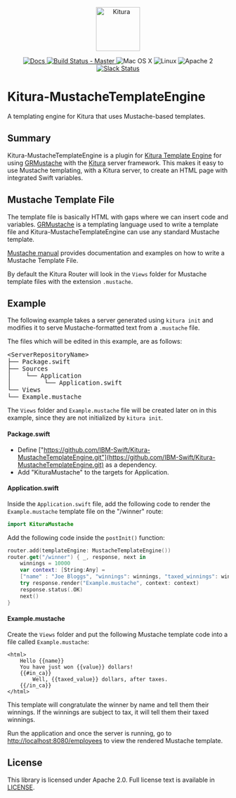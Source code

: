 <p align="center">
<a href="http://kitura.io/">
<img src="https://raw.githubusercontent.com/IBM-Swift/Kitura/master/Sources/Kitura/resources/kitura-bird.svg?sanitize=true" height="100" alt="Kitura">
</a>
</p>


<p align="center">
<a href="http://www.kitura.io/">
<img src="https://img.shields.io/badge/docs-kitura.io-1FBCE4.svg" alt="Docs">
</a>
<a href="https://travis-ci.org/IBM-Swift/Kitura-StencilTemplateEngine">
<img src="https://travis-ci.org/IBM-Swift/Kitura-StencilTemplateEngine.svg?branch=master" alt="Build Status - Master">
</a>
<img src="https://img.shields.io/badge/os-Mac%20OS%20X-green.svg?style=flat" alt="Mac OS X">
<img src="https://img.shields.io/badge/os-linux-green.svg?style=flat" alt="Linux">
<img src="https://img.shields.io/badge/license-Apache2-blue.svg?style=flat" alt="Apache 2">
<a href="http://swift-at-ibm-slack.mybluemix.net/">
<img src="http://swift-at-ibm-slack.mybluemix.net/badge.svg" alt="Slack Status">
</a>
</p>

# Kitura-MustacheTemplateEngine
A templating engine for Kitura that uses Mustache-based templates.

## Summary
Kitura-MustacheTemplateEngine is a plugin for [Kitura Template Engine](https://github.com/IBM-Swift/Kitura-TemplateEngine.git) for using [GRMustache](https://github.com/IBM-Swift/GRMustache.swift.git) with the [Kitura](https://github.com/IBM-Swift/Kitura) server framework. This makes it easy to use Mustache templating, with a Kitura server, to create an HTML page with integrated Swift variables.

## Mustache Template File
The template file is basically HTML with gaps where we can insert code and variables. [GRMustache](https://github.com/IBM-Swift/GRMustache.swift.git) is a templating language used to write a template file and Kitura-MustacheTemplateEngine can use any standard Mustache template.

[Mustache manual](https://mustache.github.io/mustache.5.html) provides documentation and examples on how to write a Mustache Template File.

By default the Kitura Router will look in the `Views` folder for Mustache template files with the extension `.mustache`.


## Example
The following example takes a server generated using `kitura init` and modifies it to serve Mustache-formatted text from a `.mustache` file.

The files which will be edited in this example, are as follows:

<pre>
&lt;ServerRepositoryName&gt;
├── Package.swift
├── Sources
│    └── Application
│         └── Application.swift
└── Views
└── Example.mustache
</pre>

The `Views` folder and `Example.mustache` file will be created later on in this example, since they are not initialized by `kitura init`.

#### Package.swift
* Define ["https://github.com/IBM-Swift/Kitura-MustacheTemplateEngine.git"](https://github.com/IBM-Swift/Kitura-MustacheTemplateEngine.git)  as a dependency.
* Add "KituraMustache" to the targets for Application.

#### Application.swift
Inside the `Application.swift` file, add the following code to render the `Example.mustache` template file on the "/winner" route:

```swift
import KituraMustache
```

Add the following code inside the `postInit()` function:

```swift
router.add(templateEngine: MustacheTemplateEngine())
router.get("/winner") { _, response, next in
    winnings = 10000
    var context: [String:Any] =
    ["name" : "Joe Bloggs", "winnings": winnings, "taxed_winnings": winnings * 0.6, "taxable" : true]
    try response.render("Example.mustache", context: context)
    response.status(.OK)
    next()
}
```

#### Example.mustache
Create the `Views` folder and put the following Mustache template code into a file called `Example.mustache`:

```
<html>
    Hello {{name}}
    You have just won {{value}} dollars!
    {{#in_ca}}
        Well, {{taxed_value}} dollars, after taxes.
    {{/in_ca}}
</html>
```
This template will congratulate the winner by name and tell them their winnings. If the winnings are subject to tax, it will tell them their taxed winnings.

Run the application and once the server is running, go to [http://localhost:8080/employees](http://localhost:8080/employees) to view the rendered Mustache template.

## License
This library is licensed under Apache 2.0. Full license text is available in [LICENSE](https://github.com/IBM-Swift/Kitura-MustacheTemplateEngine/blob/master/LICENSE.txt).
